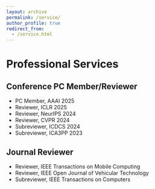 ```yaml
---
layout: archive
permalink: /service/
author_profile: true
redirect_from:
  - /service.html
---
```

# Professional Services

## Conference PC Member/Reviewer
* PC Member, AAAI 2025
* Reviewer, ICLR 2025
* Reviewer, NeurIPS 2024
* Reviewer, CVPR 2024
* Subreviewer, ICDCS 2024
* Subreviewer, ICA3PP 2023
  
## Journal Reviewer
* Reviewer, IEEE Transactions on Mobile Computing
* Reviewer, IEEE Open Journal of Vehicular Technology
* Subreviewer, IEEE Transactions on Computers
